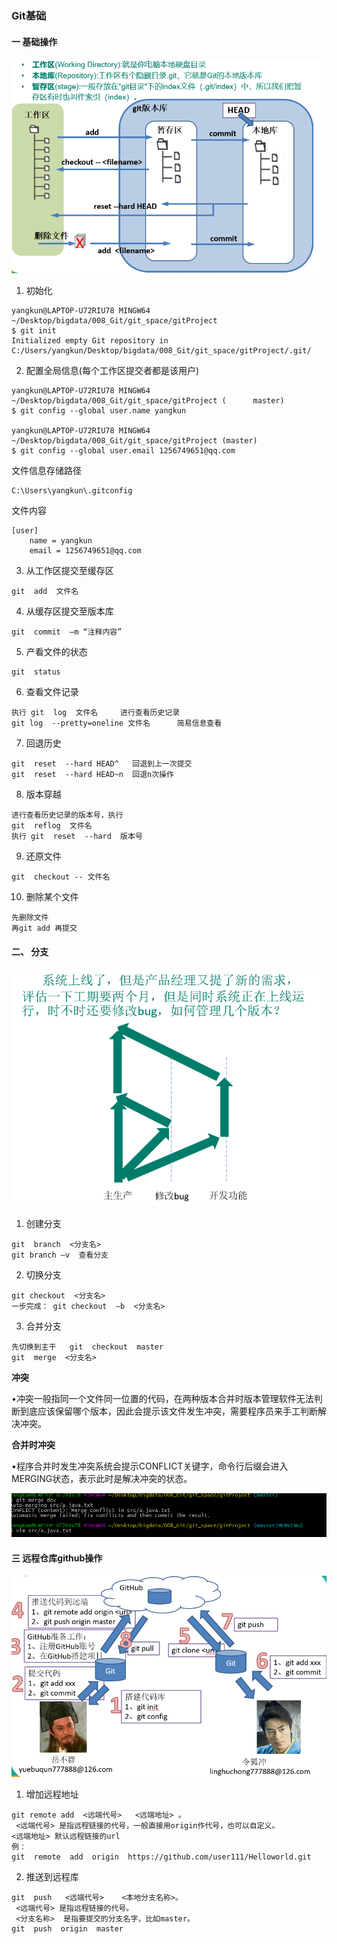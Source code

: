 ### Git基础

####  一 基础操作

![](https://github.com/BangBangYang/imageRepository/blob/master/git%E6%88%AA%E5%9B%BE%E7%AC%94%E8%AE%B0/git%E4%B8%89%E4%B8%AA%E5%8C%BA.png?raw=true)

1. 初始化

```
yangkun@LAPTOP-U72RIU78 MINGW64 ~/Desktop/bigdata/008_Git/git_space/gitProject
$ git init
Initialized empty Git repository in C:/Users/yangkun/Desktop/bigdata/008_Git/git_space/gitProject/.git/

```

2. 配置全局信息(每个工作区提交者都是该用户)

```
yangkun@LAPTOP-U72RIU78 MINGW64 ~/Desktop/bigdata/008_Git/git_space/gitProject (      master)
$ git config --global user.name yangkun

yangkun@LAPTOP-U72RIU78 MINGW64 ~/Desktop/bigdata/008_Git/git_space/gitProject (master)
$ git config --global user.email 1256749651@qq.com

```

文件信息存储路径

```
C:\Users\yangkun\.gitconfig
```

文件内容

```
[user]
	name = yangkun
	email = 1256749651@qq.com
```

3.  从工作区提交至缓存区 

```
git  add  文件名
```

4.  从缓存区提交至版本库

```
git  commit  –m “注释内容”
```

5. 产看文件的状态

```
git  status  
```

6.  查看文件记录

```
执行 git  log  文件名     进行查看历史记录
git log  --pretty=oneline 文件名      简易信息查看
```

7. 回退历史

```
git  reset  --hard HEAD^   回退到上一次提交
git  reset  --hard HEAD~n  回退n次操作
```

8. 版本穿越

```
进行查看历史记录的版本号，执行 
git  reflog  文件名
执行 git  reset  --hard  版本号
```

9. 还原文件

```
git  checkout -- 文件名  
```

10. 删除某个文件

```
先删除文件
再git add 再提交
```

#### 二、 分支

![](https://github.com/BangBangYang/imageRepository/blob/master/git%E6%88%AA%E5%9B%BE%E7%AC%94%E8%AE%B0/%E5%88%86%E6%94%AF.png?raw=true)

1. 创建分支

```
git  branch  <分支名>
git branch –v  查看分支
```

2. 切换分支

```
git checkout  <分支名>
一步完成： git checkout  –b  <分支名>
```

3. 合并分支

```
先切换到主干   git  checkout  master
git  merge  <分支名>
```

**冲突**

•冲突一般指同一个文件同一位置的代码，在两种版本合并时版本管理软件无法判断到底应该保留哪个版本，因此会提示该文件发生冲突，需要程序员来手工判断解决冲突。

**合并时冲突**

•程序合并时发生冲突系统会提示CONFLICT关键字，命令行后缀会进入MERGING状态，表示此时是解决冲突的状态。

![](https://github.com/BangBangYang/imageRepository/blob/master/git%E6%88%AA%E5%9B%BE%E7%AC%94%E8%AE%B0/%E5%90%88%E5%B9%B6%E5%86%B2%E7%AA%81.png?raw=true)

#### 三 远程仓库github操作

![](https://github.com/BangBangYang/imageRepository/blob/master/git%E6%88%AA%E5%9B%BE%E7%AC%94%E8%AE%B0/github%E4%BB%93%E5%BA%93.png?raw=true)

1. 增加远程地址

```
git remote add  <远端代号>   <远端地址> 。
 <远端代号> 是指远程链接的代号，一般直接用origin作代号，也可以自定义。
<远端地址> 默认远程链接的url
例：
git  remote  add  origin  https://github.com/user111/Helloworld.git
```

2.  推送到远程库

```
git  push   <远端代号>    <本地分支名称>。
 <远端代号> 是指远程链接的代号。
 <分支名称>  是指要提交的分支名字，比如master。
git  push  origin  master
```

